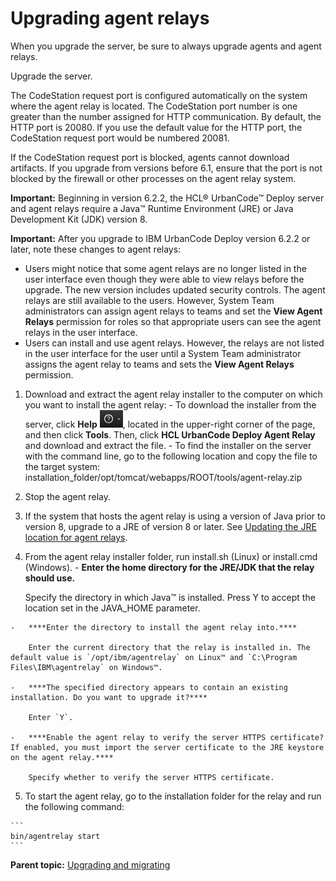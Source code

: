 # Upgrading agent relays

When you upgrade the server, be sure to always upgrade agents and agent relays.

Upgrade the server.

The CodeStation request port is configured automatically on the system where the agent relay is located. The CodeStation port number is one greater than the number assigned for HTTP communication. By default, the HTTP port is 20080. If you use the default value for the HTTP port, the CodeStation request port would be numbered 20081.

If the CodeStation request port is blocked, agents cannot download artifacts. If you upgrade from versions before 6.1, ensure that the port is not blocked by the firewall or other processes on the agent relay system.

**Important:** Beginning in version 6.2.2, the HCL® UrbanCode™ Deploy server and agent relays require a Java™ Runtime Environment \(JRE\) or Java Development Kit \(JDK\) version 8.

**Important:** After you upgrade to IBM UrbanCode Deploy version 6.2.2 or later, note these changes to agent relays:

-   Users might notice that some agent relays are no longer listed in the user interface even though they were able to view relays before the upgrade. The new version includes updated security controls. The agent relays are still available to the users. However, System Team administrators can assign agent relays to teams and set the **View Agent Relays** permission for roles so that appropriate users can see the agent relays in the user interface.
-   Users can install and use agent relays. However, the relays are not listed in the user interface for the user until a System Team administrator assigns the agent relay to teams and sets the **View Agent Relays** permission.

1.   Download and extract the agent relay installer to the computer on which you want to install the agent relay: 
    -   To download the installer from the server, click **Help** ![](../images/help_button.gif), located in the upper-right corner of the page, and then click **Tools**. Then, click **HCL UrbanCode Deploy Agent Relay** and download and extract the file.
    -   To find the installer on the server with the command line, go to the following location and copy the file to the target system: installation\_folder/opt/tomcat/webapps/ROOT/tools/agent-relay.zip
2.   Stop the agent relay. 
3.   If the system that hosts the agent relay is using a version of Java prior to version 8, upgrade to a JRE of version 8 or later. See [Updating the JRE location for agent relays](../../com.udeploy.doc/topics/update_JRE_agent_relays.md).
4.   From the agent relay installer folder, run install.sh \(Linux\) or install.cmd \(Windows\). 
    -   **Enter the home directory for the JRE/JDK that the relay should use.**

        Specify the directory in which Java™ is installed. Press Y to accept the location set in the JAVA\_HOME parameter.

    -   ****Enter the directory to install the agent relay into.****

        Enter the current directory that the relay is installed in. The default value is `/opt/ibm/agentrelay` on Linux™ and `C:\Program Files\IBM\agentrelay` on Windows™.

    -   ****The specified directory appears to contain an existing installation. Do you want to upgrade it?****

        Enter `Y`.

    -   ****Enable the agent relay to verify the server HTTPS certificate? If enabled, you must import the server certificate to the JRE keystore on the agent relay.****

        Specify whether to verify the server HTTPS certificate.

5.   To start the agent relay, go to the installation folder for the relay and run the following command: 

    ```
    bin/agentrelay start
    ```


**Parent topic:** [Upgrading and migrating](../../com.udeploy.doc/topics/c_node_upgrading.md)

